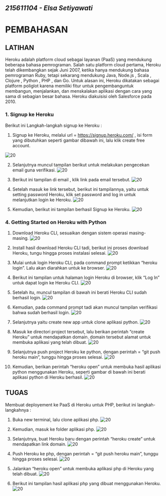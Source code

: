 ## _215611104 - Elsa Setiyawati_

# PEMBAHASAN

## LATIHAN

Heroku adalah platform cloud sebagai layanan (PaaS) yang mendukung beberapa bahasa pemrograman. Salah satu platform cloud pertama, Heroku telah dikembangkan sejak Juni 2007, ketika hanya mendukung bahasa pemrograman Ruby, tetapi sekarang mendukung Java, Node.js , Scala , Clojure , Python , PHP , dan Go. Untuk alasan ini, Heroku dikatakan sebagai platform poliglot karena memiliki fitur untuk pengembanguntuk membangun, menjalankan, dan menskalakan aplikasi dengan cara yang sama di sebagian besar bahasa. Heroku diakuisisi oleh Salesforce pada 2010.

### 1. Signup ke Heroku

Berikut ini Langkah-langkah signup ke Heroku :

1. Signup ke Heroku, melalui url = https://signup.heroku.com/ , isi form yang dibutuhkan seperti gambar dibawah ini, lalu klik create free account.

![20](images/1.png)

2. Selanjutnya muncul tampilan berikut untuk melakukan pengecekan email guna verifikasi.
   ![20](images/2.png)

3. Berikut ini tampilan di email , klik link pada email tersebut.
   ![20](images/3.png)

4. Setelah masuk ke link tersebut, berikut ini tampilannya, yaitu untuk setting password Heroku, klik set password and log in untuk melanjutkan login ke Heroku.
   ![20](images/4.png)

5. Kemudian, berikut ini tampilan berhasil Signup ke Heroku.
   ![20](images/5.png)

### 4. Getting Started on Heroku with Python

1. Download Heroku CLI, sesuaikan dengan sistem operasi masing-masing.
   ![20](images/6.png)

2. Install hasil download Heroku CLI tadi, berikut ini proses download Heroku, tungu hingga proses instalasi selesai.
   ![20](images/7.png)

3. Mulai untuk login Heroku CLI, pada command prompt ketikkan “heroku login”. Lalu akan diarahkan untuk ke browser.
   ![20](images/8.png)

4. Berikut ini tampilan untuk halaman login Heroku di browser, klik “Log In” untuk dapat login ke Heroku CLI.
   ![20](images/9.png)

5. Setelah itu, muncul tampilan di bawah ini berati Heroku CLI sudah berhasil login.
   ![20](images/10.png)

6. Kemudian, pada command prompt tadi akan muncul tampilan verifikasi bahwa sudah berhasil login.
   ![20](images/11.png)

7. Selanjutnya yaitu create new app untuk clone aplikasi python.
   ![20](images/12.png)

8. Masuk ke directori project tersebut, lalu berikan perintah “create Heroku” untuk mendapatkan domain. domain tersebut alamat untuk membuka aplikasi yang telah dibuat.
   ![20](images/13.png)

9. Selanjutnya push project Heroku ke python, dengan perintah = “git push heroku main”, tunggu hingga proses selesai.
   ![20](images/14.png)

10. Kemudian, berikan perintah “heroku open” untuk membuka hasil aplikasi python menggunakan Heroku, seperti gambar di bawah ini berati aplikasi python di Heroku berhasil.
    ![20](images/15.png)

## TUGAS

Membuat deployement ke PaaS di Heroku untuk PHP, berikut ini langkah-langkahnya :

1. Buka new terminal, lalu clone aplikasi php.
   ![20](images/16.png)

2. Kemudian, masuk ke folder aplikasi php.
   ![20](images/17.png)

3. Selanjutnya, buat Heroku baru dengan perintah “heroku create” untuk mendapatkan link domain.
   ![20](images/18.png)

4. Push Heroku ke php, dengan perintah = “git push heroku main”, tunggu hingga proses selesai.
   ![20](images/19.pngpng)

5. Jalankan “heroku open” untuk membuka aplikasi php di Heroku yang telah dibuat.
   ![20](images/20.png)

6. Berikut ini tampilan hasil aplikasi php yang dibuat menggunakan Heroku.
   ![20](images/21.png)
